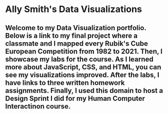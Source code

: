 # Ally Smith's Data Visualizations
## Welcome to my Data Visualization portfolio. Below is a link to my final project where a classmate and I mapped every Rubik's Cube European Competition from 1982 to 2021. Then, I showcase my labs for the course. As I learned more about JavaScript, CSS, and HTML, you can see my visualizations improved. After the labs, I have links to three written homework assignments. Finally, I used this domain to host a Design Sprint I did for my Human Computer Interactinon course.